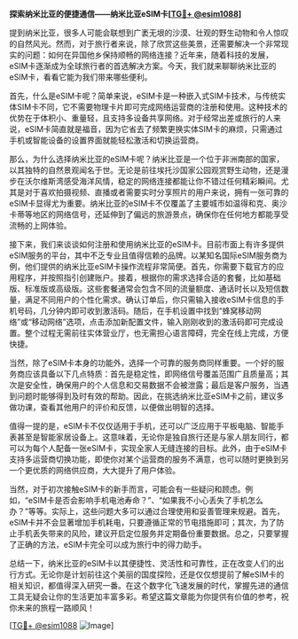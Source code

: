 **探索纳米比亚的便捷通信——纳米比亚eSIM卡[[TG💪+ @esim1088](https://t.me/s/esim1088)]**

提到纳米比亚，很多人可能会联想到广袤无垠的沙漠、壮观的野生动物和令人惊叹的自然风光。然而，对于旅行者来说，除了欣赏这些美景，还需要解决一个非常现实的问题：如何在异国他乡保持顺畅的网络连接？近年来，随着科技的发展，eSIM卡逐渐成为全球旅行者的首选解决方案。今天，我们就来聊聊纳米比亚的eSIM卡，看看它能为我们带来哪些便利。

首先，什么是eSIM卡呢？简单来说，eSIM卡是一种嵌入式SIM卡技术，与传统实体SIM卡不同，它不需要物理卡片即可完成网络运营商的注册和使用。这种技术的优势在于体积小、重量轻，且支持多设备共享网络。对于经常出差或旅行的人来说，eSIM卡简直就是福音，因为它省去了频繁更换实体SIM卡的麻烦，只需通过手机或智能设备的设置界面就能轻松激活和切换运营商。

那么，为什么选择纳米比亚的eSIM卡呢？纳米比亚是一个位于非洲南部的国家，以其独特的自然景观闻名于世。无论是前往埃托沙国家公园观赏野生动物，还是漫步在沃尔维斯湾感受海洋风情，稳定的网络连接都能让你不错过任何精彩瞬间。尤其是对于喜欢拍摄视频、直播或者需要实时分享照片的用户来说，拥有一张可靠的eSIM卡显得尤为重要。纳米比亚的eSIM卡不仅覆盖了主要城市如温得和克、奥沙卡蒂等地区的网络信号，还延伸到了偏远的旅游景点，确保你在任何地方都能享受流畅的上网体验。

接下来，我们来谈谈如何注册和使用纳米比亚的eSIM卡。目前市面上有许多提供eSIM服务的平台，其中不乏专业且值得信赖的品牌。以某知名国际eSIM服务商为例，他们提供的纳米比亚eSIM卡操作流程非常简便。首先，你需要下载官方的应用程序，并按照指引创建账户。接着，根据你的需求选择合适的套餐，比如基础版、标准版或高级版。这些套餐通常会包含不同的流量额度、通话时长以及短信数量，满足不同用户的个性化需求。确认订单后，你只需输入接收eSIM卡信息的手机号码，几分钟内即可收到激活码。随后，在手机设置中找到“蜂窝移动网络”或“移动网络”选项，点击添加新配置文件，输入刚刚收到的激活码即可完成设置。整个过程无需前往实体营业厅，也无需担心语言障碍，完全在线上完成，方便快捷。

当然，除了eSIM卡本身的功能外，选择一个可靠的服务商同样重要。一个好的服务商应该具备以下几点特质：首先是稳定性，即网络信号覆盖范围广且质量高；其次是安全性，确保用户的个人信息和交易数据不会被泄露；最后是客户服务，当遇到问题时能够得到及时有效的帮助。因此，在挑选纳米比亚eSIM卡之前，建议多做功课，查看其他用户的评价和反馈，以便做出明智的选择。

值得一提的是，eSIM卡不仅仅适用于手机，还可以广泛应用于平板电脑、智能手表甚至是智能家居设备上。这意味着，无论你是独自旅行还是与家人朋友同行，都可以为每个人配备一张eSIM卡，实现全家人无缝连接的目标。此外，由于eSIM卡支持多运营商切换功能，即使你对某个运营商的服务不满意，也可以随时更换到另一个更优质的网络供应商，大大提升了用户体验。

当然，对于初次接触eSIM卡的新手而言，可能会有一些疑问和顾虑。例如，“eSIM卡是否会影响手机电池寿命？”、“如果我不小心丢失了手机怎么办？”等等。实际上，这些问题大多可以通过合理使用和妥善管理来规避。首先，eSIM卡并不会显著增加手机耗电，只要遵循正常的节电措施即可；其次，为了防止手机丢失带来的风险，建议开启定位服务并定期备份重要数据。总之，只要掌握了正确的方法，eSIM卡完全可以成为旅行中的得力助手。

总结一下，纳米比亚的eSIM卡以其便捷性、灵活性和可靠性，正在改变人们的出行方式。无论你是计划前往这个美丽的国度探险，还是仅仅想提前了解eSIM卡的相关知识，都值得深入研究一番。在这个数字化飞速发展的时代，掌握先进的通信工具无疑会让你的生活更加丰富多彩。希望这篇文章能为你提供有价值的参考，祝你未来的旅程一路顺风！

[[TG💪+ @esim1088](https://t.me/s/esim1088) ![Image](https://i.postimg.cc/4NQfJmqS/Snipaste-2025-05-13-00-14-12.png)]